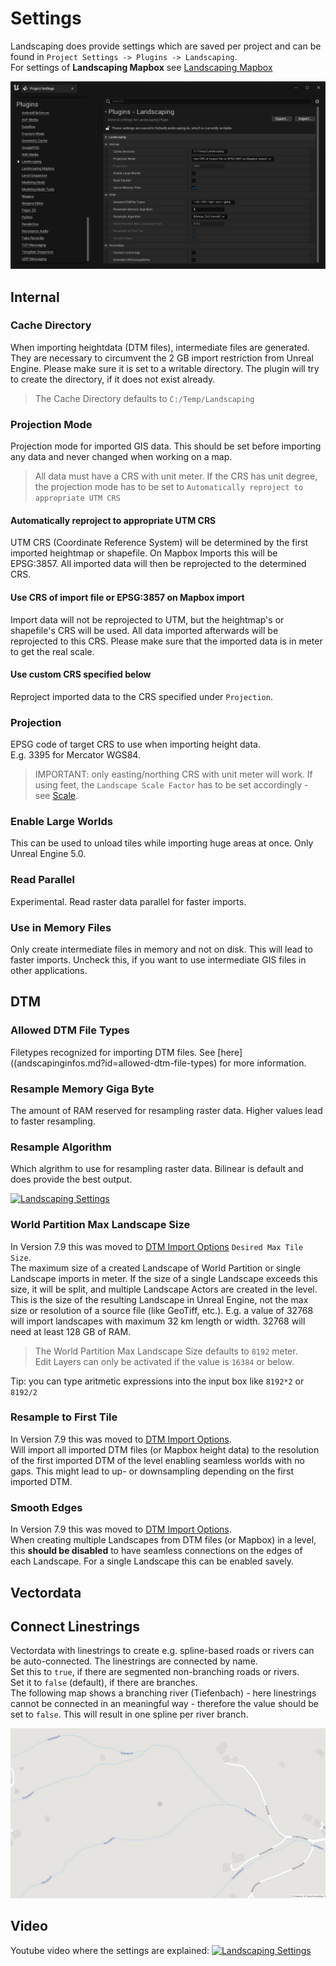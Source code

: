 # Settings

Landscaping does provide settings which are saved per project and can be found in `Project Settings -> Plugins -> Landscaping`.  
For settings of __Landscaping Mapbox__ see [Landscaping Mapbox](mapbox.md?id=settings)  

![Landscaping Settings](_media/ue5_landscaping_settings.jpg)  

## Internal

### Cache Directory

When importing heightdata (DTM files), intermediate files are generated. They are necessary to circumvent the 2 GB import restriction from Unreal Engine. Please make sure it is set to a writable directory. The plugin will try to create the directory, if it does not exist already.

> The Cache Directory defaults to `C:/Temp/Landscaping`

### Projection Mode

Projection mode for imported GIS data. This should be set before importing any data and never changed when working on a map.

> All data must have a CRS with unit meter. If the CRS has unit degree, the projection mode has to be set to `Automatically reproject to appropriate UTM CRS`

#### Automatically reproject to appropriate UTM CRS

UTM CRS (Coordinate Reference System) will be determined by the first imported heightmap or shapefile. On Mapbox Imports this will be EPSG:3857. All imported data will then be reprojected to the determined CRS.

#### Use CRS of import file or EPSG:3857 on Mapbox import

Import data will not be reprojected to UTM, but the heightmap's or shapefile's CRS will be used. All data imported afterwards will be reprojected to this CRS. Please make sure that the imported data is in meter to get the real scale.

#### Use custom CRS specified below

Reproject imported data to the CRS specified under `Projection`.

### Projection

EPSG code of target CRS to use when importing height data.  
E.g. 3395 for Mercator WGS84.  

> IMPORTANT: only easting/northing CRS with unit meter will work. If using feet, the `Landscape Scale Factor` has to be set accordingly - see [Scale](landscapinginfos.md?id=scale).

### Enable Large Worlds

This can be used to unload tiles while importing huge areas at once. Only Unreal Engine 5.0.  

### Read Parallel

Experimental. Read raster data parallel for faster imports.

### Use in Memory Files

Only create intermediate files in memory and not on disk. This will lead to faster imports. Uncheck this, if you want to use intermediate GIS files in other applications.

## DTM

### Allowed DTM File Types

Filetypes recognized for importing DTM files. See [here]((andscapinginfos.md?id=allowed-dtm-file-types) for more information.

### Resample Memory Giga Byte

The amount of RAM reserved for resampling raster data. Higher values lead to faster resampling.  


### Resample Algorithm

Which algrithm to use for resampling raster data. Bilinear is default and does provide the best output.  

[![Landscaping Settings](https://img.youtube.com/vi/_6as8znNQWk/0.jpg)](https://www.youtube.com/watch?v=_6as8znNQWk)  

### World Partition Max Landscape Size

In Version 7.9 this was moved to [DTM Import Options](heights?id=import-area-optional) `Desired Max Tile Size`.  
The maximum size of a created Landscape of World Partition or single Landscape imports in meter. If the size of a single Landscape exceeds this size, it will be split, and multiple Landscape Actors are created in the level. This is the size of the resulting Landscape in Unreal Engine, not the max size or resolution of a source file (like GeoTiff, etc.). E.g. a value of 32768 will import landscapes with maximum 32 km length or width. 32768 will need at least 128 GB of RAM.

> The World Partition Max Landscape Size defaults to `8192` meter.  
> Edit Layers can only be activated if the value is `16384` or below.

Tip: you can type aritmetic expressions into the input box like `8192*2` or `8192/2`

### Resample to First Tile

In Version 7.9 this was moved to [DTM Import Options](heights?id=import-area-optional).  
Will import all imported DTM files (or Mapbox height data) to the resolution of the first imported DTM of the level enabling seamless worlds with no gaps. This might lead to up- or downsampling depending on the first imported DTM.  

### Smooth Edges

In Version 7.9 this was moved to [DTM Import Options](heights?id=import-area-optional).  
When creating multiple Landscapes from DTM files (or Mapbox) in a level, this __should be disabled__ to have seamless connections on the edges of each Landscape. For a single Landscape this can be enabled savely.  

## Vectordata

## Connect Linestrings

Vectordata with linestrings to create e.g. spline-based roads or rivers can be auto-connected. The linestrings are connected by name.  
Set this to `true`, if there are segmented non-branching roads or rivers.  
Set it to `false` (default), if there are branches.  
The following map shows a branching river (Tiefenbach) - here linestrings cannot be connected in an meaningful way - therefore the value should be set to `false`. This will result in one spline per river branch.  

![Connect Linestrings](_media/connect_linestrings.jpg)

## Video

Youtube video where the settings are explained:  [![Landscaping Settings](https://img.youtube.com/vi/o0cqO6QNUZg/0.jpg)](https://www.youtube.com/watch?v=o0cqO6QNUZg)
